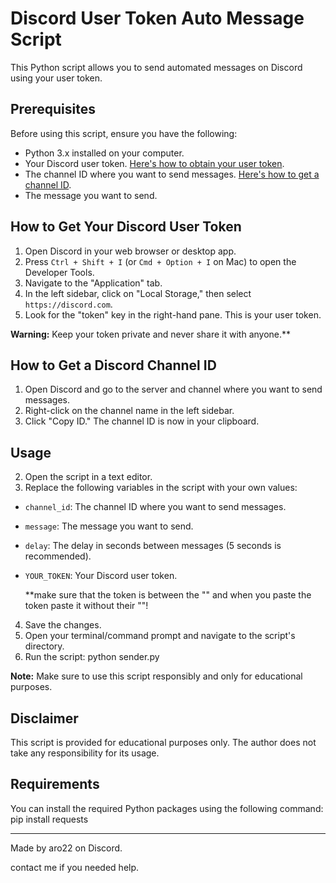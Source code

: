# Discord User Token Auto Message Script

This Python script allows you to send automated messages on Discord using your user token.

## Prerequisites

Before using this script, ensure you have the following:

- Python 3.x installed on your computer.
- Your Discord user token. [Here's how to obtain your user token](#how-to-get-your-discord-user-token).
- The channel ID where you want to send messages. [Here's how to get a channel ID](#how-to-get-a-discord-channel-id).
- The message you want to send.

## How to Get Your Discord User Token

1. Open Discord in your web browser or desktop app.
2. Press `Ctrl + Shift + I` (or `Cmd + Option + I` on Mac) to open the Developer Tools.
3. Navigate to the "Application" tab.
4. In the left sidebar, click on "Local Storage," then select `https://discord.com`.
5. Look for the "token" key in the right-hand pane. This is your user token.

**Warning:** Keep your token private and never share it with anyone.**

## How to Get a Discord Channel ID

1. Open Discord and go to the server and channel where you want to send messages.
2. Right-click on the channel name in the left sidebar.
3. Click "Copy ID." The channel ID is now in your clipboard.

## Usage

2. Open the script in a text editor.
3. Replace the following variables in the script with your own values:
- `channel_id`: The channel ID where you want to send messages.
- `message`: The message you want to send.
- `delay`: The delay in seconds between messages (5 seconds is recommended).
- `YOUR_TOKEN`: Your Discord user token.

  **make sure that the token is between the "" and when you paste the token paste it without their ""!

4. Save the changes.
5. Open your terminal/command prompt and navigate to the script's directory.
6. Run the script: python sender.py


**Note:** Make sure to use this script responsibly and only for educational purposes.

## Disclaimer

This script is provided for educational purposes only. The author does not take any responsibility for its usage.

## Requirements

You can install the required Python packages using the following command:
pip install requests





---

Made by aro22 on Discord.

contact me if you needed help.












